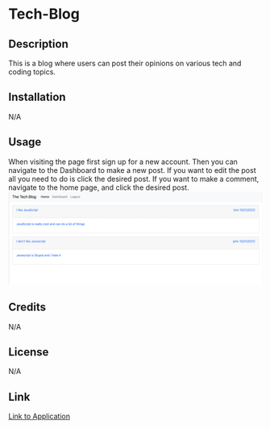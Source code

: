 # Tech-Blog

## Description
This is a blog where users can post their opinions on various tech and coding topics.
## Installation
N/A

## Usage
When visiting the page first sign up for a new account. Then you can navigate to the Dashboard to make a new post. If you want to edit the post all you need to do is click the desired post. If you want to make a comment, navigate to the home page, and click the desired post. 
![Mock-up image](mock-up.png)

## Credits
N/A
## License
N/A

## Link
[Link to Application](https://charlee-tech-blog.herokuapp.com/)
